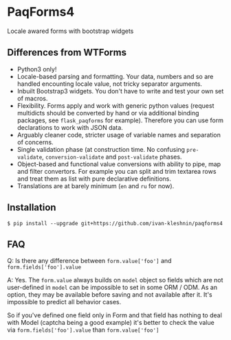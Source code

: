 # PaqForms4

Locale awared forms with bootstrap widgets

## Differences from WTForms

- Python3 only!
- Locale-based parsing and formatting. Your data, numbers and so are handled encounting
locale value, not tricky separator arguments.
- Inbuilt Bootstrap3 widgets. You don't have to write and test your own set of macros.
- Flexibility. Forms apply and work with generic python values (request multidicts should be converted
by hand or via additional binding packages, see `flask_paqforms` for example).
Therefore you can use form declarations to work with JSON data.
- Arguably cleaner code, stricter usage of variable names and separation of concerns.
- Single validation phase (at construction time. No confusing `pre-validate`, `conversion-validate` and `post-validate`
phases.
- Object-based and functional value conversions with ability to pipe, map and filter convertors.
For example you can split and trim textarea rows and treat them as list with pure
declarative definitions.
- Translations are at barely minimum (`en` and `ru` for now).

## Installation

`$ pip install --upgrade git+https://github.com/ivan-kleshnin/paqforms4`

## FAQ

Q: Is there any difference between `form.value['foo']` and `form.fields['foo'].value`

A: Yes. The `form.value` always builds on `model` object so fields which are
not user-defined in `model` can be impossible to set in some ORM / ODM. As an option,
they may be available before saving and not available after it. It's impossible
to predict all behavior cases.

So if you've defined one field only in Form and that field has nothing to deal with Model
(captcha being a good example) it's better to check the value via
`form.fields['foo'].value` than `form.value['foo']`
